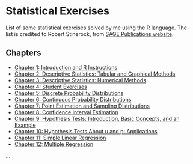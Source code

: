 # Statistical Exercises

List of some statistical exercises solved by me using the R language. The list is credited to Robert Stinerock, from [SAGE Publications website](https://study.sagepub.com/stinerock/student-resources/exercises).

## Chapters

* [Chapter 1: Introduction and R Instructions](https://github.com/math-reis/basic-projects/tree/main/statistical-exercises/ch-1)
* [Chapter 2: Descriptive Statistics: Tabular and Graphical Methods](https://github.com/math-reis/basic-projects/tree/main/statistical-exercises/ch-2)
* [Chapter 3: Descriptive Statistics: Numerical Methods](https://github.com/math-reis/basic-projects/tree/main/statistical-exercises/ch-3)
* [Chapter 4: Student Exercises](https://github.com/math-reis/basic-projects/tree/main/statistical-exercises/ch-4)
* [Chapter 5: Discrete Probability Distributions](https://github.com/math-reis/basic-projects/tree/main/statistical-exercises/ch-5)
* [Chapter 6: Continuous Probability Distributions](https://github.com/math-reis/basic-projects/tree/main/statistical-exercises/ch-6)
* [Chapter 7: Point Estimation and Sampling Distributions](https://github.com/math-reis/basic-projects/tree/main/statistical-exercises/ch-7)
* [Chapter 8: Confidence Interval Estimation](https://github.com/math-reis/basic-projects/tree/main/statistical-exercises/ch-8)
* [Chapter 9: Hypothesis Tests: Introduction, Basic Concepts, and an Example](https://github.com/math-reis/basic-projects/tree/main/statistical-exercises/ch-9)
* [Chapter 10: Hypothesis Tests About u and p: Applications](https://github.com/math-reis/basic-projects/tree/main/statistical-exercises/ch-10)
* [Chapter 11: Simple Linear Regression](https://github.com/math-reis/basic-projects/tree/main/statistical-exercises/ch-11)
* [Chapter 12: Multiple Regression](https://github.com/math-reis/basic-projects/tree/main/statistical-exercises/ch-12)

...
